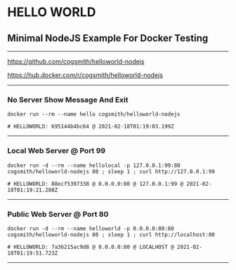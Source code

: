 # HELLO WORLD

## Minimal NodeJS Example For Docker Testing

---

https://github.com/cogsmith/helloworld-nodejs

https://hub.docker.com/r/cogsmith/helloworld-nodejs

---

### No Server Show Message And Exit

~~~
docker run --rm --name hello cogsmith/helloworld-nodejs

# HELLOWORLD: 695144b4bc64 @ 2021-02-18T01:19:03.199Z
~~~

---

### Local Web Server @ Port 99

~~~
docker run -d --rm --name hellolocal -p 127.0.0.1:99:80 cogsmith/helloworld-nodejs 80 ; sleep 1 ; curl http://127.0.0.1:99

# HELLOWORLD: 88ecf5397338 @ 0.0.0.0:80 @ 127.0.0.1:99 @ 2021-02-18T01:19:21.288Z
~~~

---

### Public Web Server @ Port 80

~~~
docker run -d --rm --name helloworld -p 0.0.0.0:80:80 cogsmith/helloworld-nodejs 80 ; sleep 1 ; curl http://localhost:80

# HELLOWORLD: 7a36215ac9d8 @ 0.0.0.0:80 @ LOCALHOST @ 2021-02-18T01:19:51.723Z
~~~

---